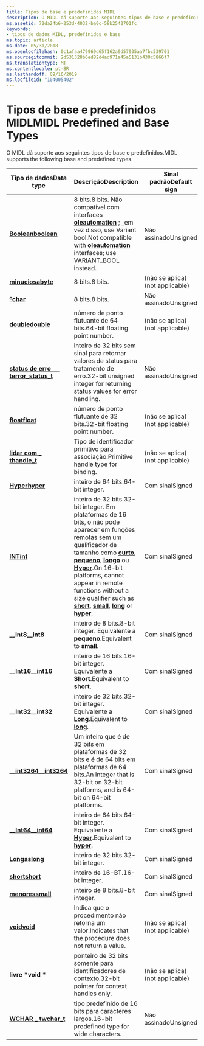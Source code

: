 ```yaml
---
title: Tipos de base e predefinidos MIDL
description: O MIDL dá suporte aos seguintes tipos de base e predefinidos.
ms.assetid: 72da24b6-253d-4032-ba0c-58b2542701fc
keywords:
- tipos de dados MIDL, predefinidos e base
ms.topic: article
ms.date: 05/31/2018
ms.openlocfilehash: 0c1afaa479969d65f162a9d57935aa7fbc539701
ms.sourcegitcommit: 2d531328b6ed82d4ad971a45a5131b430c5866f7
ms.translationtype: MT
ms.contentlocale: pt-BR
ms.lasthandoff: 09/16/2019
ms.locfileid: "104005402"
---
```

# <a name="midl-predefined-and-base-types"></a><span data-ttu-id="9bec2-104">Tipos de base e predefinidos MIDL</span><span class="sxs-lookup"><span data-stu-id="9bec2-104">MIDL Predefined and Base Types</span></span>

<span data-ttu-id="9bec2-105">O MIDL dá suporte aos seguintes tipos de base e predefinidos.</span><span class="sxs-lookup"><span data-stu-id="9bec2-105">MIDL supports the following base and predefined types.</span></span>



| <span data-ttu-id="9bec2-106">Tipo de dados</span><span class="sxs-lookup"><span data-stu-id="9bec2-106">Data type</span></span>                                  | <span data-ttu-id="9bec2-107">Descrição</span><span class="sxs-lookup"><span data-stu-id="9bec2-107">Description</span></span>                                                                                                                                                                                             | <span data-ttu-id="9bec2-108">Sinal padrão</span><span class="sxs-lookup"><span data-stu-id="9bec2-108">Default sign</span></span>     |
|--------------------------------------------|---------------------------------------------------------------------------------------------------------------------------------------------------------------------------------------------------------|------------------|
| [<span data-ttu-id="9bec2-109">**Boolean**</span><span class="sxs-lookup"><span data-stu-id="9bec2-109">**boolean**</span></span>](boolean.md)                 | <span data-ttu-id="9bec2-110">8 bits.</span><span class="sxs-lookup"><span data-stu-id="9bec2-110">8 bits.</span></span> <span data-ttu-id="9bec2-111">Não compatível com interfaces [**oleautomation**](oleautomation.md) ; \_em vez disso, use Variant bool.</span><span class="sxs-lookup"><span data-stu-id="9bec2-111">Not compatible with [**oleautomation**](oleautomation.md) interfaces; use VARIANT\_BOOL instead.</span></span>                                                                                               | <span data-ttu-id="9bec2-112">Não assinado</span><span class="sxs-lookup"><span data-stu-id="9bec2-112">Unsigned</span></span>         |
| [<span data-ttu-id="9bec2-113">**minuciosa**</span><span class="sxs-lookup"><span data-stu-id="9bec2-113">**byte**</span></span>](byte.md)                       | <span data-ttu-id="9bec2-114">8 bits.</span><span class="sxs-lookup"><span data-stu-id="9bec2-114">8 bits.</span></span>                                                                                                                                                                                                 | <span data-ttu-id="9bec2-115">(não se aplica)</span><span class="sxs-lookup"><span data-stu-id="9bec2-115">(not applicable)</span></span> |
| [<span data-ttu-id="9bec2-116">**º**</span><span class="sxs-lookup"><span data-stu-id="9bec2-116">**char**</span></span>](char-idl.md)                   | <span data-ttu-id="9bec2-117">8 bits.</span><span class="sxs-lookup"><span data-stu-id="9bec2-117">8 bits.</span></span>                                                                                                                                                                                                 | <span data-ttu-id="9bec2-118">Não assinado</span><span class="sxs-lookup"><span data-stu-id="9bec2-118">Unsigned</span></span>         |
| [<span data-ttu-id="9bec2-119">**double**</span><span class="sxs-lookup"><span data-stu-id="9bec2-119">**double**</span></span>](double.md)                   | <span data-ttu-id="9bec2-120">número de ponto flutuante de 64 bits.</span><span class="sxs-lookup"><span data-stu-id="9bec2-120">64-bit floating point number.</span></span>                                                                                                                                                                           | <span data-ttu-id="9bec2-121">(não se aplica)</span><span class="sxs-lookup"><span data-stu-id="9bec2-121">(not applicable)</span></span> |
| [<span data-ttu-id="9bec2-122">**status de erro \_ \_ t**</span><span class="sxs-lookup"><span data-stu-id="9bec2-122">**error\_status\_t**</span></span>](error-status-t.md) | <span data-ttu-id="9bec2-123">inteiro de 32 bits sem sinal para retornar valores de status para tratamento de erro.</span><span class="sxs-lookup"><span data-stu-id="9bec2-123">32-bit unsigned integer for returning status values for error handling.</span></span>                                                                                                                                 | <span data-ttu-id="9bec2-124">Não assinado</span><span class="sxs-lookup"><span data-stu-id="9bec2-124">Unsigned</span></span>         |
| [<span data-ttu-id="9bec2-125">**float**</span><span class="sxs-lookup"><span data-stu-id="9bec2-125">**float**</span></span>](float.md)                     | <span data-ttu-id="9bec2-126">número de ponto flutuante de 32 bits.</span><span class="sxs-lookup"><span data-stu-id="9bec2-126">32-bit floating point number.</span></span>                                                                                                                                                                           | <span data-ttu-id="9bec2-127">(não se aplica)</span><span class="sxs-lookup"><span data-stu-id="9bec2-127">(not applicable)</span></span> |
| [<span data-ttu-id="9bec2-128">**lidar com \_ t**</span><span class="sxs-lookup"><span data-stu-id="9bec2-128">**handle\_t**</span></span>](handle-t.md)              | <span data-ttu-id="9bec2-129">Tipo de identificador primitivo para associação.</span><span class="sxs-lookup"><span data-stu-id="9bec2-129">Primitive handle type for binding.</span></span>                                                                                                                                                                      | <span data-ttu-id="9bec2-130">(não se aplica)</span><span class="sxs-lookup"><span data-stu-id="9bec2-130">(not applicable)</span></span> |
| [<span data-ttu-id="9bec2-131">**Hyper**</span><span class="sxs-lookup"><span data-stu-id="9bec2-131">**hyper**</span></span>](hyper.md)                     | <span data-ttu-id="9bec2-132">inteiro de 64 bits.</span><span class="sxs-lookup"><span data-stu-id="9bec2-132">64-bit integer.</span></span>                                                                                                                                                                                         | <span data-ttu-id="9bec2-133">Com sinal</span><span class="sxs-lookup"><span data-stu-id="9bec2-133">Signed</span></span>           |
| [<span data-ttu-id="9bec2-134">**INT**</span><span class="sxs-lookup"><span data-stu-id="9bec2-134">**int**</span></span>](int.md)                         | <span data-ttu-id="9bec2-135">inteiro de 32 bits.</span><span class="sxs-lookup"><span data-stu-id="9bec2-135">32-bit integer.</span></span> <span data-ttu-id="9bec2-136">Em plataformas de 16 bits, o não pode aparecer em funções remotas sem um qualificador de tamanho como [**curto**](short.md), [**pequeno**](small.md), [**longo**](long.md) ou [**Hyper**](hyper.md).</span><span class="sxs-lookup"><span data-stu-id="9bec2-136">On 16-bit platforms, cannot appear in remote functions without a size qualifier such as [**short**](short.md), [**small**](small.md), [**long**](long.md) or [**hyper**](hyper.md).</span></span> | <span data-ttu-id="9bec2-137">Com sinal</span><span class="sxs-lookup"><span data-stu-id="9bec2-137">Signed</span></span>           |
| <span data-ttu-id="9bec2-138">**\_\_int8**</span><span class="sxs-lookup"><span data-stu-id="9bec2-138">**\_\_int8**</span></span>                               | <span data-ttu-id="9bec2-139">inteiro de 8 bits.</span><span class="sxs-lookup"><span data-stu-id="9bec2-139">8-bit integer.</span></span> <span data-ttu-id="9bec2-140">Equivalente a **pequeno**.</span><span class="sxs-lookup"><span data-stu-id="9bec2-140">Equivalent to **small**.</span></span>                                                                                                                                                                 | <span data-ttu-id="9bec2-141">Com sinal</span><span class="sxs-lookup"><span data-stu-id="9bec2-141">Signed</span></span>           |
| <span data-ttu-id="9bec2-142">**\_\_Int16**</span><span class="sxs-lookup"><span data-stu-id="9bec2-142">**\_\_int16**</span></span>                              | <span data-ttu-id="9bec2-143">inteiro de 16 bits.</span><span class="sxs-lookup"><span data-stu-id="9bec2-143">16-bit integer.</span></span> <span data-ttu-id="9bec2-144">Equivalente a **Short**.</span><span class="sxs-lookup"><span data-stu-id="9bec2-144">Equivalent to **short**.</span></span>                                                                                                                                                                | <span data-ttu-id="9bec2-145">Com sinal</span><span class="sxs-lookup"><span data-stu-id="9bec2-145">Signed</span></span>           |
| <span data-ttu-id="9bec2-146">**\_\_Int32**</span><span class="sxs-lookup"><span data-stu-id="9bec2-146">**\_\_int32**</span></span>                              | <span data-ttu-id="9bec2-147">inteiro de 32 bits.</span><span class="sxs-lookup"><span data-stu-id="9bec2-147">32-bit integer.</span></span> <span data-ttu-id="9bec2-148">Equivalente a [**Long**](long.md).</span><span class="sxs-lookup"><span data-stu-id="9bec2-148">Equivalent to [**long**](long.md).</span></span>                                                                                                                                                     | <span data-ttu-id="9bec2-149">Com sinal</span><span class="sxs-lookup"><span data-stu-id="9bec2-149">Signed</span></span>           |
| [<span data-ttu-id="9bec2-150">**\_\_int3264**</span><span class="sxs-lookup"><span data-stu-id="9bec2-150">**\_\_int3264**</span></span>](--int3264.md)           | <span data-ttu-id="9bec2-151">Um inteiro que é de 32 bits em plataformas de 32 bits e é de 64 bits em plataformas de 64 bits.</span><span class="sxs-lookup"><span data-stu-id="9bec2-151">An integer that is 32-bit on 32-bit platforms, and is 64-bit on 64-bit platforms.</span></span>                                                                                                                       | <span data-ttu-id="9bec2-152">Com sinal</span><span class="sxs-lookup"><span data-stu-id="9bec2-152">Signed</span></span>           |
| [<span data-ttu-id="9bec2-153">**\_\_Int64**</span><span class="sxs-lookup"><span data-stu-id="9bec2-153">**\_\_int64**</span></span>](--int64.md)               | <span data-ttu-id="9bec2-154">inteiro de 64 bits.</span><span class="sxs-lookup"><span data-stu-id="9bec2-154">64-bit integer.</span></span> <span data-ttu-id="9bec2-155">Equivalente a [**Hyper**](hyper.md).</span><span class="sxs-lookup"><span data-stu-id="9bec2-155">Equivalent to [**hyper**](hyper.md).</span></span>                                                                                                                                                   | <span data-ttu-id="9bec2-156">Com sinal</span><span class="sxs-lookup"><span data-stu-id="9bec2-156">Signed</span></span>           |
| [<span data-ttu-id="9bec2-157">**Longas**</span><span class="sxs-lookup"><span data-stu-id="9bec2-157">**long**</span></span>](long.md)                       | <span data-ttu-id="9bec2-158">inteiro de 32 bits.</span><span class="sxs-lookup"><span data-stu-id="9bec2-158">32-bit integer.</span></span>                                                                                                                                                                                         | <span data-ttu-id="9bec2-159">Com sinal</span><span class="sxs-lookup"><span data-stu-id="9bec2-159">Signed</span></span>           |
| [<span data-ttu-id="9bec2-160">**short**</span><span class="sxs-lookup"><span data-stu-id="9bec2-160">**short**</span></span>](short.md)                     | <span data-ttu-id="9bec2-161">inteiro de 16-BT.</span><span class="sxs-lookup"><span data-stu-id="9bec2-161">16-bt integer.</span></span>                                                                                                                                                                                          | <span data-ttu-id="9bec2-162">Com sinal</span><span class="sxs-lookup"><span data-stu-id="9bec2-162">Signed</span></span>           |
| [<span data-ttu-id="9bec2-163">**menores**</span><span class="sxs-lookup"><span data-stu-id="9bec2-163">**small**</span></span>](small.md)                     | <span data-ttu-id="9bec2-164">inteiro de 8 bits.</span><span class="sxs-lookup"><span data-stu-id="9bec2-164">8-bit integer.</span></span>                                                                                                                                                                                          | <span data-ttu-id="9bec2-165">Com sinal</span><span class="sxs-lookup"><span data-stu-id="9bec2-165">Signed</span></span>           |
| [<span data-ttu-id="9bec2-166">**void**</span><span class="sxs-lookup"><span data-stu-id="9bec2-166">**void**</span></span>](void.md)                       | <span data-ttu-id="9bec2-167">Indica que o procedimento não retorna um valor.</span><span class="sxs-lookup"><span data-stu-id="9bec2-167">Indicates that the procedure does not return a value.</span></span>                                                                                                                                                   | <span data-ttu-id="9bec2-168">(não se aplica)</span><span class="sxs-lookup"><span data-stu-id="9bec2-168">(not applicable)</span></span> |
| <span data-ttu-id="9bec2-169">**livre \***</span><span class="sxs-lookup"><span data-stu-id="9bec2-169">**void \***</span></span>                                | <span data-ttu-id="9bec2-170">ponteiro de 32 bits somente para identificadores de contexto.</span><span class="sxs-lookup"><span data-stu-id="9bec2-170">32-bit pointer for context handles only.</span></span>                                                                                                                                                                | <span data-ttu-id="9bec2-171">(não se aplica)</span><span class="sxs-lookup"><span data-stu-id="9bec2-171">(not applicable)</span></span> |
| [<span data-ttu-id="9bec2-172">**WCHAR \_ t**</span><span class="sxs-lookup"><span data-stu-id="9bec2-172">**wchar\_t**</span></span>](wchar-t.md)                | <span data-ttu-id="9bec2-173">tipo predefinido de 16 bits para caracteres largos.</span><span class="sxs-lookup"><span data-stu-id="9bec2-173">16-bit predefined type for wide characters.</span></span>                                                                                                                                                             | <span data-ttu-id="9bec2-174">Não assinado</span><span class="sxs-lookup"><span data-stu-id="9bec2-174">Unsigned</span></span>         |



 

 

 




